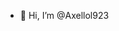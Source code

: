 - 👋 Hi, I’m @Axellol923

<!---
Axellol923/Axellol923 is a ✨ special ✨ repository because its `README.md` (this file) appears on your GitHub profile.
You can click the Preview link to take a look at your changes.
--->
